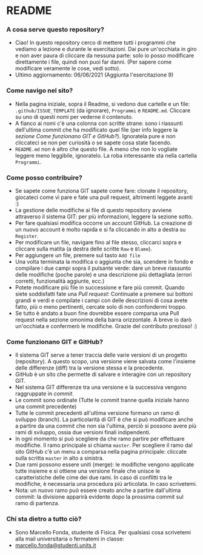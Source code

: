 # README #

### A cosa serve questo repository? ###

* Ciao! In questo repository cerco di mettere tutti i programmi che vediamo a lezione e durante le esercitazioni. Dai pure un'occhiata in giro e non aver paura di cliccare da nessuna parte: solo io posso modificare direttamente i file, quindi non puoi far danni. (Per sapere come modificare veramente le cose, vedi sotto).
* Ultimo aggiornamento: 06/06/2021 (Aggiunta l'esercitazione 9)

### Come navigo nel sito? ###

* Nella pagina iniziale, sopra il Readme, si vedono due cartelle e un file: `.github/ISSUE_TEMPLATE` (da ignorare), `Programmi` e `README.md`. Cliccare su uno di questi nomi per vederne il contenuto.
* A fianco ai nomi c'è una colonna con scritte strane: sono i riassunti dell'ultima commit che ha modificato quel file (per info leggere la _sezione Come funzionano GIT e GitHub?_). Ignoratela pure e non cliccateci se non per curiosità o se sapete cosa state facendo.
* `README.md` non è altro che questo file. A meno che non lo vogliate leggere meno leggibile, ignoratelo. La roba interessante sta nella cartella `Programmi`.
### Come posso contribuire? ###

* Se sapete come funziona GIT sapete come fare: clonate il repository, giocateci come vi pare e fate una pull request, altrimenti leggete avanti :)
* La gestione delle modifiche ai file di questo repository avviene attraverso il sistema GIT: per più informazioni, leggere la sezione sotto.
* Per fare qualsiasi modifica occorre un account GitHub. La creazione di un nuovo account è molto rapida e si fa cliccando in alto a destra su `Register`.
* Per modificare un file, navigare fino al file stesso, cliccarci sopra e cliccare sulla matita (a destra delle scritte `Raw` e `Blame`).
* Per aggiungere un file, premere sul tasto `Add file`
* Una volta terminata la modifica o aggiunta che sia, scendere in fondo e compilare i due campi sopra il pulsante verde: dare un breve riassunto delle modifiche (poche parole) e una descrizione più dettagliata (errori corretti, funzionalità aggiunte, ecc.)
* Potete modificare più file in successione e fare più commit. Quando siete soddisfatti fate una _Pull request_: Continuate a premere sui bottoni grandi e verdi e compilate i campi con delle descrizioni di cosa avete fatto, più o meno pertinenti, cercate solo di non confondermi troppo.
* Se tutto è andato a buon fine dovrebbe essere comparsa una Pull request nella sezione omonima della barra orizzontale. A breve io darò un'occhiata e confermerò le modifiche. Grazie del contributo prezioso! :)
### Come funzionano GIT e GitHub? ###
* Il sistema GIT serve a tener traccia delle varie versioni di un progetto (repository). A questo scopo, una versione viene salvata come l'insieme delle differenze (diff) tra la versione stessa e la precedente.
* GitHub è un sito che permette di salvare e interagire con un repository GIT.
* Nel sistema GIT differenze tra una versione e la successiva vengono raggruppate in _commit_.
* Le commit sono ordinate (Tutte le commit tranne quella iniziale hanno una commit precedente)
* Tutte le commit precedenti all'ultima versione formano un ramo di sviluppo (branch). La particolarità di GIT è che si può modificare anche a partire da una commit che non sia l'ultima, perciò si possono avere più rami di sviluppo, ossia due versioni finali indipendenti. 
* In ogni momento si può scegliere da che ramo partire per effettuare modifiche. Il ramo principale si chiama `master`. Per scegliere il ramo dal sito GitHub c'è un menu a comparsa nella pagina principale: cliccate sulla scritta `master` in alto a sinistra. 
* Due rami possono essere uniti (merge): le modifiche vengono applicate tutte insieme e si ottiene una versione finale che unisce le caratteristiche delle cime dei due rami. In caso di conflitti tra le modifiche, è necessaria una procedura più articolata. In caso scrivetemi.
* Nota: un nuovo ramo può essere creato anche a partire dall'ultima commit: la divisione apparirà evidente dopo la prossima commit sul ramo di partenza.

### Chi sta dietro a tutto ciò? ###

* Sono Marcello Fonda, studente di Fisica. Per qualsiasi cosa scrivetemi alla mail universitaria o fermatemi in classe:
* marcello.fonda@studenti.units.it


